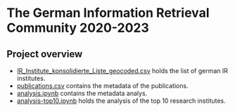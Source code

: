 # The German Information Retrieval Community 2020-2023

## Project overview
- [IR_Institute_konsolidierte_Liste_geocoded.csv](https://github.com/irgroup/LWDA2023-IR-institute/blob/main/data/IR_Institute_konsolidierte_Liste_geocoded.csv) holds the list of german IR institutes.
- [publications.csv](https://github.com/irgroup/LWDA2023-IR-institute/blob/main/data/publications.csv) contains the metadata of the publications.
- [analysis.ipynb](https://github.com/irgroup/LWDA2023-IR-institute/blob/main/analysis.ipynb) contains the metadata analys.
- [analysis-top10.ipynb](https://github.com/irgroup/LWDA2023-IR-institute/blob/main/analysis-top10.ipynb) holds the analysis of the top 10 research institutes.
